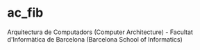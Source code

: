 ac_fib
======

Arquitectura de Computadors (Computer Architecture) - Facultat d'Informàtica de Barcelona (Barcelona School of Informatics)
